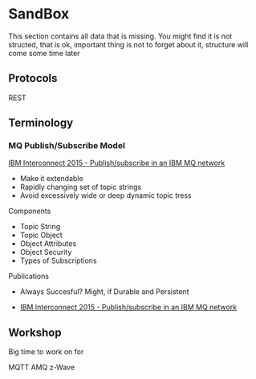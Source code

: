 SandBox
==

This section contains all data that is missing. You might find it is not structed, that is ok, important thing is not to forget about it, structure will come some time later

## Protocols

REST

## Terminology

### MQ Publish/Subscribe Model

[IBM Interconnect 2015 - Publish/subscribe in an IBM MQ network ](https://www.youtube.com/watch?v=iBq3oUBZ-9s)

- Make it extendable
- Rapidly changing set of topic strings
- Avoid excessively wide or deep dynamic topic tress

Components

- Topic String
- Topic Object
- Object Attributes
- Object Security
- Types of Subscriptions

Publications

- Always Succesful? Might, if Durable and Persistent

- [IBM Interconnect 2015 - Publish/subscribe in an IBM MQ network ](https://www.youtube.com/watch?v=iBq3oUBZ-9s)

## Workshop

Big time to work on for

MQTT
AMQ
z-Wave
